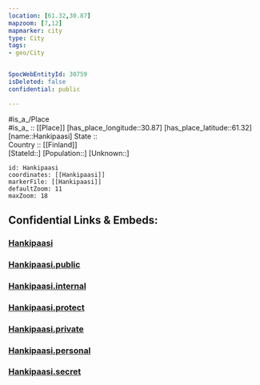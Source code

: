 ```yaml
---
location: [61.32,30.87] 
mapzoom: [7,12] 
mapmarker: city 
type: City
tags:
- geo/City


SpocWebEntityId: 30759
isDeleted: false
confidential: public

---
```

#is_a_/Place  
#is_a_ :: [[Place]] 
[has_place_longitude::30.87] 
[has_place_latitude::61.32] 
[name::Hankipaasi] 
State ::  
Country :: [[Finland]]  
[StateId::] 
[Population::] 
[Unknown::] 


```leaflet
id: Hankipaasi
coordinates: [[Hankipaasi]] 
markerFile: [[Hankipaasi]] 
defaultZoom: 11 
maxZoom: 18
```


## Confidential Links & Embeds: 

### [Hankipaasi](/_Standards/Earth/Continent/Europe/Europe~East/Russia/Russia~NorthWest/Karelia~Republic/City/Hankipaasi.md) 

### [Hankipaasi.public](/_public/Earth/Continent/Europe/Europe~East/Russia/Russia~NorthWest/Karelia~Republic/City/Hankipaasi.public.md) 

### [Hankipaasi.internal](/_internal/Earth/Continent/Europe/Europe~East/Russia/Russia~NorthWest/Karelia~Republic/City/Hankipaasi.internal.md) 

### [Hankipaasi.protect](/_protect/Earth/Continent/Europe/Europe~East/Russia/Russia~NorthWest/Karelia~Republic/City/Hankipaasi.protect.md) 

### [Hankipaasi.private](/_private/Earth/Continent/Europe/Europe~East/Russia/Russia~NorthWest/Karelia~Republic/City/Hankipaasi.private.md) 

### [Hankipaasi.personal](/_personal/Earth/Continent/Europe/Europe~East/Russia/Russia~NorthWest/Karelia~Republic/City/Hankipaasi.personal.md) 

### [Hankipaasi.secret](/_secret/Earth/Continent/Europe/Europe~East/Russia/Russia~NorthWest/Karelia~Republic/City/Hankipaasi.secret.md)


